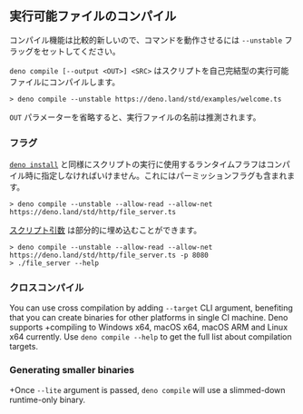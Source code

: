 <!-- ## Compiling Executables -->
## 実行可能ファイルのコンパイル

<!--
> Since the compile functionality is relatively new, the `--unstable` flag has
> to be set in order for the command to work.
-->
コンパイル機能は比較的新しいので、コマンドを動作させるには `--unstable` フラッグをセットしてください。

<!--
`deno compile [--output <OUT>] <SRC>` will compile the script into a
self-contained executable.
-->
`deno compile [--output <OUT>] <SRC>` はスクリプトを自己完結型の実行可能ファイルにコンパイルします。

```
> deno compile --unstable https://deno.land/std/examples/welcome.ts
```

<!--
If you omit the `OUT` parameter, the name of the executable file will be
inferred.
-->
`OUT` パラメーターを省略すると、実行ファイルの名前は推測されます。

<!-- ### Flags -->
### フラグ

<!--
As with [`deno install`](./script_installer.md), the runtime flags used to
execute the script must be specified at compilation time. This includes
permission flags.
-->
[`deno install`](./script_installer.md) と同様にスクリプトの実行に使用するランタイムフラフはコンパイル時に指定しなければいけません。これにはパーミッションフラグも含まれます。

```
> deno compile --unstable --allow-read --allow-net https://deno.land/std/http/file_server.ts
```

<!--
[Script arguments](../getting_started/command_line_interface.md#script-arguments)
can be partially embedded.
-->
[スクリプト引数](../getting_started/command_line_interface.md#script-arguments) は部分的に埋め込むことができます。

```
> deno compile --unstable --allow-read --allow-net https://deno.land/std/http/file_server.ts -p 8080
> ./file_server --help
```

<!-- ### Cross Compilation -->
### クロスコンパイル

You can use cross compilation by adding `--target` CLI argument, benefiting that
you can create binaries for other platforms in single CI machine. Deno supports
+compiling to Windows x64, macOS x64, macOS ARM and Linux x64 currently. Use
`deno compile --help` to get the full list about compilation targets.

### Generating smaller binaries

+Once `--lite` argument is passed, `deno compile` will use a slimmed-down
runtime-only binary.
